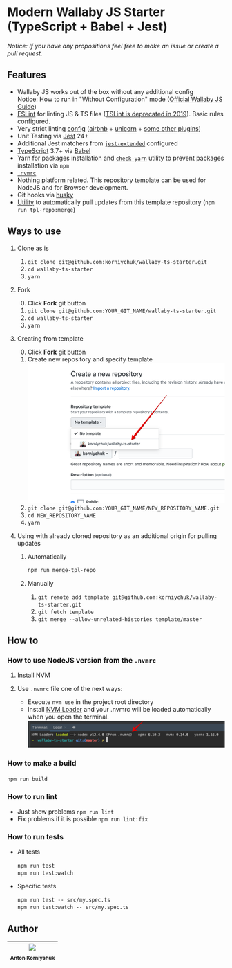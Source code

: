 # Modern Wallaby JS Starter (TypeScript + Babel + Jest)

*Notice: If you have any propositions feel free to make an issue or create a pull request.*

## Features

* Wallaby JS works out of the box without any additional config  
  Notice: How to run in "Without Configuration" mode ([Official Wallaby JS Guide](https://wallabyjs.com/docs/intro/config.html#automatic-configuration))
* [ESLint](https://eslint.org) for linting JS & TS files ([TSLint is deprecated in 2019](https://github.com/palantir/tslint#tslint)). Basic rules configured.
* Very strict linting [config](/src/.eslintrc.js) ([airbnb](https://www.npmjs.com/package/eslint-config-airbnb-base) + [unicorn](https://www.npmjs.com/package/eslint-plugin-unicorn) + [some other plugins](/src/.eslintrc.js#L11))
* Unit Testing via [Jest](https://jestjs.io/) 24+
* Additional Jest matchers from [`jest-extended`](https://github.com/jest-community/jest-extended) configured
* [TypeScript](http://typescriptlang.org/) 3.7+ via [Babel](https://babeljs.io/docs/en/babel-preset-typescript)
* Yarn for packages installation and [`check-yarn`](/tools/check-yarn.js) utility to prevent packages installation via `npm`
* [`.nvmrc`](https://github.com/nvm-sh/nvm#nvmrc)
* Nothing platform related. This repository template can be used for NodeJS and for Browser development.
* Git hooks via [husky](https://www.npmjs.com/package/husky)
* [Utility](/tools/merge-with-repository-template.sh) to automatically pull updates from this template repository (`npm run tpl-repo:merge`)

## Ways to use

1. Clone as is

    1. `git clone git@github.com:korniychuk/wallaby-ts-starter.git`
    2. `cd wallaby-ts-starter`
    3. `yarn`
2. Fork

    0. Click **Fork** git button
    1. `git clone git@github.com:YOUR_GIT_NAME/wallaby-ts-starter.git`
    2. `cd wallaby-ts-starter`
    3. `yarn`
3. Creating from template

    0. Click **Fork** git button
    1. Create new repository and specify template ![template](./resources/readme.git-create-from-template.png)
    1. `git clone git@github.com:YOUR_GIT_NAME/NEW_REPOSITORY_NAME.git`
    2. `cd NEW_REPOSITORY_NAME`
    3. `yarn`
4. Using with already cloned repository as an additional origin for pulling updates

    1. Automatically
    
       ```bash
       npm run merge-tpl-repo
       ```
    
    2. Manually

        1. `git remote add template git@github.com:korniychuk/wallaby-ts-starter.git`
        2. `git fetch template`
        3. `git merge --allow-unrelated-histories template/master`

## How to

### How to use NodeJS version from the `.nvmrc`

1. Install NVM
2. Use `.nvmrc` file one of the next ways:

    * Execute `nvm use` in the project root directory
    * Install [NVM Loader](https://github.com/korniychuk/ankor-shell) and your .nvmrc will be loaded automatically when you open the terminal.
      ![NVM Loader demo](./resources/readme.nvm-loader.png)

### How to make a build

`npm run build`

### How to run lint

* Just show problems `npm run lint`
* Fix problems if it is possible `npm run lint:fix`

### How to run tests

* All tests

  `npm run test`  
  `npm run test:watch`
* Specific tests

  `npm run test -- src/my.spec.ts`  
  `npm run test:watch -- src/my.spec.ts`

## Author

| [<img src="https://www.korniychuk.pro/avatar.jpg" width="100px;"/><br /><sub>Anton Korniychuk</sub>](https://korniychuk.pro) |
| :---: |

